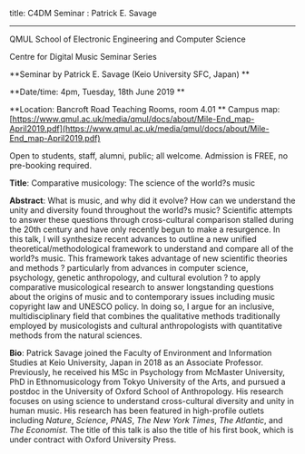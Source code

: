 title: C4DM Seminar : Patrick E. Savage

-----------------

QMUL School of Electronic Engineering and Computer Science

Centre for Digital Music Seminar Series

**Seminar by Patrick E. Savage (Keio University SFC, Japan) **

**Date/time: 4pm, Tuesday, 18th June 2019 **

**Location: Bancroft Road Teaching Rooms, room 4.01 **
Campus map: [https://www.qmul.ac.uk/media/qmul/docs/about/Mile-End_map-April2019.pdf](https://www.qmul.ac.uk/media/qmul/docs/about/Mile-End_map-April2019.pdf)

Open to students, staff, alumni, public; all welcome.
Admission is FREE, no pre-booking required.

<b>Title</b>: Comparative musicology: The science of the world?s music

<b>Abstract</b>:
What is music, and why did it evolve? How can we understand the unity and diversity found throughout the world?s music? Scientific attempts to answer these questions through cross-cultural comparison stalled during the 20th century and have only recently begun to make a resurgence. In this talk, I will synthesize recent advances to outline a new unified theoretical/methodological framework to understand and compare all of the world?s music. This framework takes advantage of new scientific theories and methods ? particularly from advances in computer science, psychology, genetic anthropology, and cultural evolution ? to apply comparative musicological research to answer longstanding questions about the origins of music and to contemporary issues including music copyright law and UNESCO policy. In doing so, I argue for an inclusive, multidisciplinary field that combines the qualitative methods traditionally employed by musicologists and cultural anthropologists with quantitative methods from the natural sciences.

<b>Bio</b>:
Patrick Savage joined the Faculty of Environment and Information Studies at Keio University, Japan in 2018 as an Associate Professor. Previously, he received his MSc in Psychology from McMaster University, PhD in Ethnomusicology from Tokyo University of the Arts, and pursued a postdoc in the University of Oxford School of Anthropology. His research focuses on using science to understand cross-cultural diversity and unity in human music. His research has been featured in high-profile outlets including <i>Nature</i>, <i>Science</i>, <i>PNAS</i>, <i>The New York Times</i>, <i>The Atlantic</i>, and <i>The Economist</i>. The title of this talk is also the title of his first book, which is under contract with Oxford University Press.
